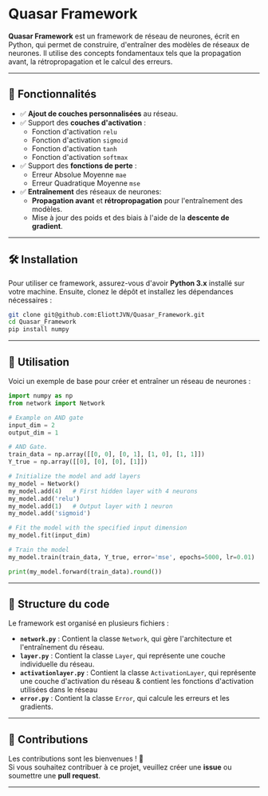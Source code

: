 # Quasar Framework

**Quasar Framework** est un framework de réseau de neurones, écrit en Python, qui permet de construire, d'entraîner des modèles de réseaux de neurones. Il utilise des concepts fondamentaux tels que la propagation avant, la rétropropagation et le calcul des erreurs.

---

## 🚀 Fonctionnalités

- ✅ **Ajout de couches personnalisées** au réseau.
- ✅ Support des **couches d'activation** :
  - Fonction d'activation `relu`
  - Fonction d'activation `sigmoid`
  - Fonction d'activation `tanh`
  - Fonction d'activation `softmax`
- ✅ Support des **fonctions de perte** :
  - Erreur Absolue Moyenne `mae`
  - Erreur Quadratique Moyenne `mse`
- ✅ **Entraînement** des réseaux de neurones:
  - **Propagation avant** et **rétropropagation** pour l'entraînement des modèles.
  - Mise à jour des poids et des biais à l'aide de la **descente de gradient**.

---

## 🛠️ Installation

Pour utiliser ce framework, assurez-vous d'avoir **Python 3.x** installé sur votre machine. Ensuite, clonez le dépôt et installez les dépendances nécessaires :

```bash
git clone git@github.com:EliottJVN/Quasar_Framework.git
cd Quasar_Framework
pip install numpy
```

---

## 📘 Utilisation

Voici un exemple de base pour créer et entraîner un réseau de neurones :

```python
import numpy as np
from network import Network

# Example on AND gate
input_dim = 2
output_dim = 1

# AND Gate.
train_data = np.array([[0, 0], [0, 1], [1, 0], [1, 1]])
Y_true = np.array([[0], [0], [0], [1]])

# Initialize the model and add layers
my_model = Network()
my_model.add(4)   # First hidden layer with 4 neurons
my_model.add('relu')
my_model.add(1)   # Output layer with 1 neuron
my_model.add('sigmoid') 

# Fit the model with the specified input dimension
my_model.fit(input_dim)

# Train the model
my_model.train(train_data, Y_true, error='mse', epochs=5000, lr=0.01)

print(my_model.forward(train_data).round())
```

---

## 📂 Structure du code

Le framework est organisé en plusieurs fichiers :

- **`network.py`** : Contient la classe `Network`, qui gère l'architecture et l'entraînement du réseau.
- **`layer.py`** : Contient la classe `Layer`, qui représente une couche individuelle du réseau.
- **`activationlayer.py`** : Contient la classe `ActivationLayer`, qui représente une couche d'activation du réseau & contient les fonctions d'activation utilisées dans le réseau
- **`error.py`** : Contient la classe `Error`, qui calcule les erreurs et les gradients.

---

## 🤝 Contributions

Les contributions sont les bienvenues ! 🎉  
Si vous souhaitez contribuer à ce projet, veuillez créer une **issue** ou soumettre une **pull request**.

---
